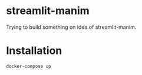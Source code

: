 # streamlit-manim
Trying to build something on idea of streamlit-manim.

# Installation
```bash
docker-compose up
```